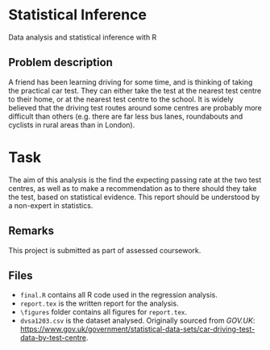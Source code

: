 # Statistical Inference
Data analysis and statistical inference with R

## Problem description
A friend has been learning driving for some time, and is thinking of taking the practical car test. They can either take the test at the nearest test centre to their home, or at the nearest test centre to the school. It is widely believed that the driving test routes around some centres are probably more difficult than others (e.g. there are far less bus lanes, roundabouts and cyclists in rural areas than in London).

# Task
The aim of this analysis is the find the expecting passing rate at the two test centres, as well as to make a recommendation as to there should they take the test, based on statistical evidence. This report should be understood by a non-expert in statistics.

## Remarks
This project is submitted as part of assessed coursework.

## Files
- `final.R` contains all R code used in the regression analysis.
- `report.tex` is the written report for the analysis.
- `\figures` folder contains all figures for `report.tex`.
- `dvsa1203.csv` is the dataset analysed. Originally sourced from *GOV.UK*: https://www.gov.uk/government/statistical-data-sets/car-driving-test-data-by-test-centre.
